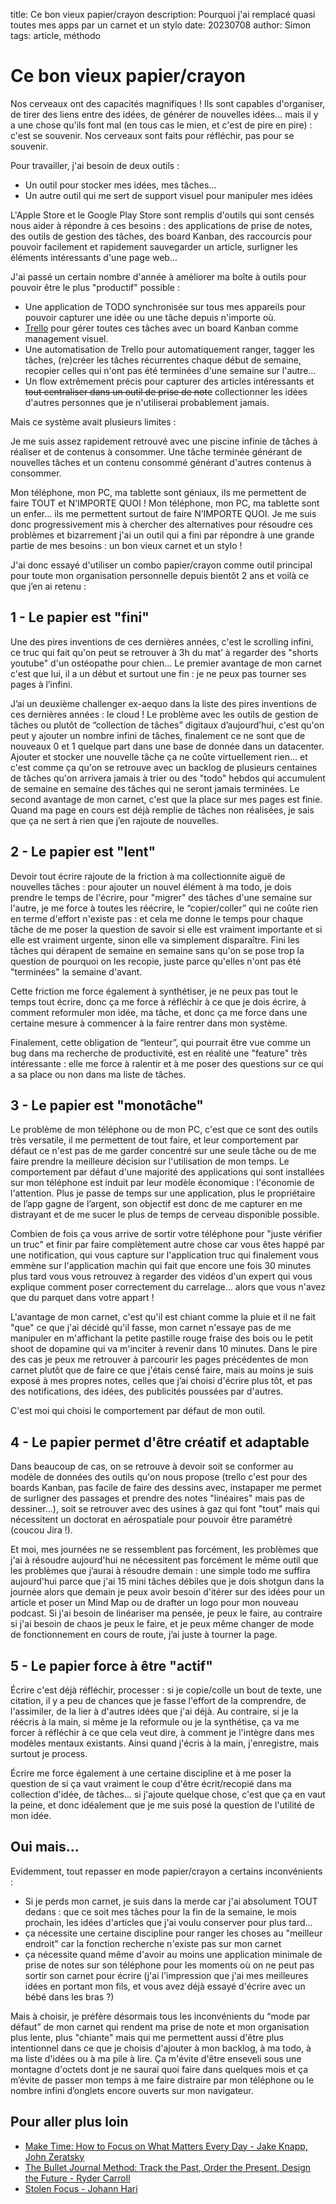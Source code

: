 title: Ce bon vieux papier/crayon
description: Pourquoi j'ai remplacé quasi toutes mes apps par un carnet et un stylo
date: 20230708
author: Simon
tags: article, méthodo

# Ce bon vieux papier/crayon

Nos cerveaux ont des capacités magnifiques ! Ils sont capables d'organiser, de tirer des liens entre des idées, de générer de nouvelles idées... mais il y a une chose qu'ils font mal (en tous cas le mien, et c'est de pire en pire) : c'est se souvenir. Nos cerveaux sont faits pour réfléchir, pas pour se souvenir.

Pour travailler, j'ai besoin de deux outils :

* Un outil pour stocker mes idées, mes tâches...
* Un autre outil qui me sert de support visuel pour manipuler mes idées

L'Apple Store et le Google Play Store sont remplis d'outils qui sont censés nous aider à répondre à ces besoins : des applications de prise de notes, des outils de gestion des tâches, des board Kanban, des raccourcis pour pouvoir facilement et rapidement sauvegarder un article, surligner les éléments intéressants d'une page web...

J'ai passé un certain nombre d'année à améliorer ma boîte à outils pour pouvoir être le plus "productif" possible :

* Une application de TODO synchronisée sur tous mes appareils pour pouvoir capturer une idée ou une tâche depuis n'importe où.
* [Trello](https://trello.com/) pour gérer toutes ces tâches avec un board Kanban comme management visuel.
* Une automatisation de Trello pour automatiquement ranger, tagger les tâches, (re)créer les tâches récurrentes chaque début de semaine, recopier celles qui n'ont pas été terminées d'une semaine sur l'autre…
* Un flow extrêmement précis pour capturer des articles intéressants et <s>tout centraliser dans un outil de prise de note</s> collectionner les idées d'autres personnes que je n'utiliserai probablement jamais.

Mais ce système avait plusieurs limites :

Je me suis assez rapidement retrouvé avec une piscine infinie de tâches à réaliser et de contenus à consommer. Une tâche terminée générant de nouvelles tâches et un contenu consommé générant d'autres contenus à consommer.

Mon téléphone, mon PC, ma tablette sont géniaux, ils me permettent de faire TOUT et N’IMPORTE QUOI ! Mon téléphone, mon PC, ma tablette sont un enfer... ils me permettent surtout de faire N’IMPORTE QUOI.
Je me suis donc progressivement mis à chercher des alternatives pour résoudre ces problèmes et bizarrement j'ai un outil qui a fini par répondre à une grande partie de mes besoins : un bon vieux carnet et un stylo !

J'ai donc essayé d'utiliser un combo papier/crayon comme outil principal pour toute mon organisation personnelle depuis bientôt 2 ans et voilà ce que j’en ai retenu :

## 1 - Le papier est "fini"

Une des pires inventions de ces dernières années, c'est le scrolling infini, ce truc qui fait qu'on peut se retrouver à 3h du mat’ à regarder des "shorts youtube" d'un ostéopathe pour chien... Le premier avantage de mon carnet c'est que lui, il a un début et surtout une fin : je ne peux pas tourner ses pages à l’infini.

J’ai un deuxième challenger ex-aequo dans la liste des pires inventions de ces dernières années : le cloud ! Le problème avec les outils de gestion de tâches ou plutôt de “collection de tâches” digitaux d’aujourd’hui, c'est qu'on peut y ajouter un nombre infini de tâches, finalement ce ne sont que de nouveaux 0 et 1 quelque part dans une base de donnée dans un datacenter. Ajouter et stocker une nouvelle tâche ça ne coûte virtuellement rien... et c'est comme ça qu'on se retrouve avec un backlog de plusieurs centaines de tâches qu'on arrivera jamais à trier ou des "todo" hebdos qui accumulent de semaine en semaine des tâches qui ne seront jamais terminées.
Le second avantage de mon carnet, c'est que la place sur mes pages est finie. Quand ma page en cours est déjà remplie de tâches non réalisées, je sais que ça ne sert à rien que j’en rajoute de nouvelles.

## 2 - Le papier est "lent"

Devoir tout écrire rajoute de la friction à ma collectionnite aiguë de nouvelles tâches : pour ajouter un nouvel élément à ma todo, je dois prendre le temps de l'écrire, pour "migrer" des tâches d'une semaine sur l'autre, je me force à toutes les réécrire, le “copier/coller” qui ne coûte rien en terme d'effort n'existe pas : et cela me donne le temps pour chaque tâche de me poser la question de savoir si elle est vraiment importante et si elle est vraiment urgente, sinon elle va simplement disparaître. Fini les tâches qui dérapent de semaine en semaine sans qu'on se pose trop la question de pourquoi on les recopie, juste parce qu'elles n'ont pas été "terminées" la semaine d'avant.

Cette friction me force également à synthétiser, je ne peux pas tout le temps tout écrire, donc ça me force à réfléchir à ce que je dois écrire, à comment reformuler mon idée, ma tâche, et donc ça me force dans une certaine mesure à commencer à la faire rentrer dans mon système.

Finalement, cette obligation de “lenteur”, qui pourrait être vue comme un bug dans ma recherche de productivité, est en réalité une "feature" très intéressante : elle me force à ralentir et à me poser des questions sur ce qui a sa place ou non dans ma liste de tâches.

## 3 - Le papier est "monotâche"

Le problème de mon téléphone ou de mon PC, c'est que ce sont des outils très versatile, il me permettent de tout faire, et leur comportement par défaut ce n'est pas de me garder concentré sur une seule tâche ou de me faire prendre la meilleure décision sur l'utilisation de mon temps. Le comportement par défaut d'une majorité des applications qui sont installées sur mon téléphone est induit par leur modèle économique : l'économie de l'attention. Plus je passe de temps sur une application, plus le propriétaire de l’app gagne de l’argent, son objectif est donc de me capturer en me distrayant et de me sucer le plus de temps de cerveau disponible possible.

Combien de fois ça vous arrive de sortir votre téléphone pour "juste vérifier un truc" et finir par faire complètement autre chose car vous êtes happé par une notification, qui vous capture sur l'application truc qui finalement vous emmène sur l'application machin qui fait que encore une fois 30 minutes plus tard vous vous retrouvez à regarder des vidéos d'un expert qui vous explique comment poser correctement du carrelage... alors que vous n'avez que du parquet dans votre appart !

L'avantage de mon carnet, c'est qu'il est chiant comme la pluie et il ne fait "que" ce que j'ai décidé qu'il fasse, mon carnet n'essaye pas de me manipuler en m'affichant la petite pastille rouge fraise des bois ou le petit shoot de dopamine qui va m'inciter à revenir dans 10 minutes. Dans le pire des cas je peux me retrouver à parcourir les pages précédentes de mon carnet plutôt que de faire ce que j'étais censé faire, mais au moins je suis exposé à mes propres notes, celles que j’ai choisi d'écrire plus tôt, et pas des notifications, des idées, des publicités poussées par d'autres.

C'est moi qui choisi le comportement par défaut de mon outil.

## 4 - Le papier permet d'être créatif et adaptable

Dans beaucoup de cas, on se retrouve à devoir soit se conformer au modèle de données des outils qu'on nous propose (trello c'est pour des boards Kanban, pas facile de faire des dessins avec, instapaper me permet de surligner des passages et prendre des notes "linéaires" mais pas de dessiner...), soit se retrouver avec des usines à gaz qui font "tout" mais qui nécessitent un doctorat en aérospatiale pour pouvoir être paramétré (coucou Jira !).

Et moi, mes journées ne se ressemblent pas forcément, les problèmes que j'ai à résoudre aujourd'hui ne nécessitent pas forcément le même outil que les problèmes que j’aurai à résoudre demain : une simple todo me suffira aujourd'hui parce que j'ai 15 mini tâches débiles que je dois shotgun dans la journée alors que demain je peux avoir besoin d'itérer sur des idées pour un article et poser un Mind Map ou de drafter un logo pour mon nouveau podcast. Si j'ai besoin de linéariser ma pensée, je peux le faire, au contraire si j'ai besoin de chaos je peux le faire, et je peux même changer de mode de fonctionnement en cours de route, j’ai juste à tourner la page.

## 5 - Le papier force à être "actif"

Écrire c'est déjà réfléchir, processer : si je copie/colle un bout de texte, une citation, il y a peu de chances que je fasse l'effort de la comprendre, de l'assimiler, de la lier à d'autres idées que j'ai déjà. Au contraire, si je la réécris à la main, si même je la reformule ou je la synthétise, ça va me forcer à réfléchir à ce que cela veut dire, à comment je l'intègre dans mes modèles mentaux existants. Ainsi quand j'écris à la main, j'enregistre, mais surtout je process.

Écrire me force également à une certaine discipline et à me poser la question de si ça vaut vraiment le coup d'être écrit/recopié dans ma collection d'idée, de tâches... si j'ajoute quelque chose, c'est que ça en vaut la peine, et donc idéalement que je me suis posé la question de l'utilité de mon idée.

## Oui mais...

Evidemment, tout repasser en mode papier/crayon a certains inconvénients :

* Si je perds mon carnet, je suis dans la merde car j'ai absolument TOUT dedans : que ce soit mes tâches pour la fin de la semaine, le mois prochain, les idées d'articles que j'ai voulu conserver pour plus tard...
* ça nécessite une certaine discipline pour ranger les choses au "meilleur endroit" car la fonction recherche n'existe pas sur mon carnet
* ça nécessite quand même d'avoir au moins une application minimale de prise de notes sur son téléphone pour les moments où on ne peut pas sortir son carnet pour écrire (j'ai l'impression que j'ai mes meilleures idées en portant mon fils, et vous avez déjà essayé d'écrire avec un bébé dans les bras ?)

Mais à choisir, je préfère désormais tous les inconvénients du “mode par défaut” de mon carnet qui rendent ma prise de note et mon organisation plus lente, plus "chiante" mais qui me permettent aussi d'être plus intentionnel dans ce que je choisis d'ajouter à mon backlog, à ma todo, à ma liste d'idées ou à ma pile à lire. Ça m'évite d'être enseveli sous une montagne d'octets dont je ne saurai quoi faire dans quelques mois et ça m’évite de passer mon temps à me faire distraire par mon téléphone ou le nombre infini d’onglets encore ouverts sur mon navigateur.

## Pour aller plus loin 

* [Make Time: How to Focus on What Matters Every Day - Jake Knapp, John Zeratsky](https://www.goodreads.com/book/show/37880811-make-time)
* [The Bullet Journal Method: Track the Past, Order the Present, Design the Future - Ryder Carroll](https://www.goodreads.com/book/show/39071691-the-bullet-journal-method)
* [Stolen Focus - Johann Hari](https://www.goodreads.com/book/show/57933306-stolen-focus)
